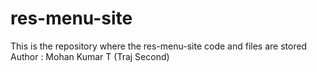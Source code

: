 # res-menu-site
This is the repository where the res-menu-site code and files are stored
<br>
Author : Mohan Kumar T (Traj Second)
